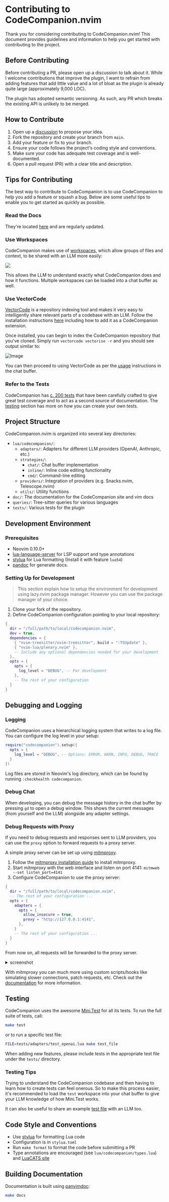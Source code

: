 # Contributing to CodeCompanion.nvim

Thank you for considering contributing to CodeCompanion.nvim! This document provides guidelines and information to help you get started with contributing to the project.

## Before Contributing

Before contributing a PR, please open up a discussion to talk about it. While I welcome contributions that improve the plugin, I want to refrain from adding features that add little value and a lot of bloat as the plugin is already quite large (approximately 9,000 LOC).

The plugin has adopted semantic versioning. As such, any PR which breaks the existing API is unlikely to be merged.

## How to Contribute

1. Open up a [discussion](https://github.com/olimorris/codecompanion.nvim/discussions) to propose your idea.
2. Fork the repository and create your branch from `main`.
3. Add your feature or fix to your branch.
4. Ensure your code follows the project's coding style and conventions.
5. Make sure your code has adequate test coverage and is well-documented.
6. Open a pull request (PR) with a clear title and description.

## Tips for Contributing

The best way to contribute to CodeCompanion is to use CodeCompanion to help you add a feature or squash a bug. Below are some useful tips to enable you to get started as quickly as possible.

### Read the Docs

They're located [here](https://codecompanion.olimorris.dev) and are regularly updated.

### Use Workspaces

CodeCompanion makes use of [workspaces](https://codecompanion.olimorris.dev/usage/chat-buffer/slash-commands.html#workspace), which allow groups of files and context, to be shared with an LLM more easily:

<img src="https://github.com/user-attachments/assets/a04e9b2d-bfc6-4f03-84fe-77c0f5cb92f2">

This allows the LLM to understand exactly what CodeCompanion does and how it functions. Multiple workspaces can be loaded into a chat buffer as well.

### Use VectorCode

[VectorCode](https://github.com/Davidyz/VectorCode/tree/main) is a repository indexing tool and makes it very easy to intelligently share relevant parts of a codebase with an LLM. Follow the installation instructions [here](https://codecompanion.olimorris.dev/extensions/vectorcode.html#installation) including how to add it as a CodeCompanion extension.

Once installed, you can begin to index the CodeCompanion repository that you've cloned. Simply run `vectorcode vectorise -r` and you should see output similar to:

![Image](https://github.com/user-attachments/assets/9fb7ef65-3a3f-4e56-9d75-f4e2e1f71aea)

You can then proceed to using VectorCode as per the [usage](https://codecompanion.olimorris.dev/extensions/vectorcode.html#usage) instructions in the chat buffer.

### Refer to the Tests

CodeCompanion has [c. 200 tests](https://github.com/olimorris/codecompanion.nvim/tree/main/tests) that have been carefully crafted to give great test coverage and to act as a second source of documentation. The [testing](#testing) section has more on how you can create your own tests.

## Project Structure

CodeCompanion.nvim is organized into several key directories:

- `lua/codecompanion/`:
  - `adapters/`: Adapters for different LLM providers (OpenAI, Anthropic, etc.)
  - `strategies/`:
    - `chat/`: Chat buffer implementation
    - `inline/`: Inline code editing functionality
    - `cmd/`: Command-line editing
  - `providers/`: Integration of providers (e.g. Snacks.nvim, Telescope.nvim)
  - `utils/`: Utility functions
- `doc/`: The documentation for the CodeCompanion site and vim docs
- `queries/`: Tree-sitter queries for various languages
- `tests/`: Various tests for the plugin

## Development Environment

### Prerequisites

- Neovim 0.10.0+
- [lua-language-server](https://github.com/LuaLS/lua-language-server) for LSP support and type annotations
- [stylua](https://github.com/JohnnyMorganz/StyLua) for Lua formatting (Install it with feature `lua54`)
- [pandoc](https://pandoc.org/installing.html) for generate docs.

### Setting Up for Development

> This section explain how to setup the environment for development using lazy.nvim package manager. However you can use the package manager of your choice.

1. Clone your fork of the repository.
2. Define CodeCompanion configuration pointing to your local repository:

```lua
{
  dir = "/full/path/to/local/codecompanion.nvim",
  dev = true,
  dependencies = {
    { "nvim-treesitter/nvim-treesitter", build = ":TSUpdate" },
    { "nvim-lua/plenary.nvim" },
    -- Include any optional dependencies needed for your development
  },
  opts = {
    opts = {
      log_level = "DEBUG", -- For development
    },
    -- The rest of your configuration
  }
}
```

## Debugging and Logging

### Logging

CodeCompanion uses a hierarchical logging system that writes to a log file. You can configure the log level in your setup:

```lua
require("codecompanion").setup({
  opts = {
    log_level = "DEBUG", -- Options: ERROR, WARN, INFO, DEBUG, TRACE
  }
})
```

Log files are stored in Neovim's log directory, which can be found by running `:checkhealth codecompanion`.

### Debug Chat

When developing, you can debug the message history in the chat buffer by pressing `gd` to open a debug window. This shows the current messages (from yourself and the LLM) alongside any adapter settings.

### Debug Requests with Proxy

If you need to debug requests and responses sent to LLM providers, you can use the `proxy` option to forward requests to a proxy server.

A simple proxy server can be set up using [mitmproxy](https://mitmproxy.org/).

1. Follow the [mitmproxy installation guide](https://docs.mitmproxy.org/stable/overview-installation/) to install mitmproxy.
2. Start mitmproxy with the web interface and listen on port 4141: `mitmweb --set listen_port=4141`
3. Configure CodeCompanion to use the proxy server:

```lua
{
  dir = "/full/path/to/local/codecompanion.nvim",
  -- The rest of your configuration ...
  opts = {
    adapters = {
      opts = {
        allow_insecure = true,
        proxy = "http://127.0.0.1:4141",
      },
    }
    -- The rest of your configuration ...
  }
}
```

From now on, all requests will be forwarded to the proxy server.
<details>
<summary>screenshot</summary>
<img width="1506" alt="debug request with proxy screenshot" src="https://github.com/user-attachments/assets/60f31736-da83-4b80-bc61-341bb7fc82f7" />
</details>

With mitmproxy you can much more using custom scripts/hooks like simulating slower connections, patch requests, etc. Check out the [documentation](https://docs.mitmproxy.org/stable/addons-overview/) for more information.


## Testing

CodeCompanion uses the awesome [Mini.Test](https://github.com/echasnovski/mini.nvim/blob/main/TESTING.md) for all its tests. To run the full suite of tests, call:

```bash
make test
```

or to run a specific test file:

```bash
FILE=tests/adapters/test_openai.lua make test_file
```

When adding new features, please include tests in the appropriate test file under the `tests/` directory.

### Testing Tips

Trying to understand the CodeCompanion codebase and then having to learn how to create tests can feel onerous. So to make this process easier, it's recommended to load the `test` workspace into your chat buffer to give your LLM knowledge of how Mini.Test works.

It can also be useful to share an example [test file](https://github.com/olimorris/codecompanion.nvim/blob/main/tests/adapters/test_openai.lua) with an LLM too.

## Code Style and Conventions

- Use [stylua](https://github.com/JohnnyMorganz/StyLua) for formatting Lua code
- Configuration is in `stylua.toml`
- Run `make format` to format the code before submitting a PR
- Type annotations are encouraged (see `lua/codecompanion/types.lua`) and [LuaCATS site](https://luals.github.io/wiki/annotations/)

## Building Documentation

Documentation is built using [panvimdoc](https://github.com/kdheepak/panvimdoc):

```bash
make docs
```
